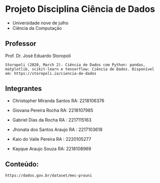 # Projeto Disciplina Ciência de Dados

* Universidade nove de julho
* Ciência da Computação


## Professor

Prof. Dr. José Eduardo Storopoli


```
Storopoli (2020, March 2). Ciência de Dados com Python: pandas, matplotlib, scikit-learn e tensorflow: Ciência de Dados. Disponível em: https://storopoli.io/ciencia-de-dados
```

## Integrantes
 

* Christopher Miranda Santos 
  RA: 2218106376
  
* Giovana Pereira Rocha 
  RA: 2218107985

* Gabriel Dias da Rocha 
  RA : 2217115163

* Jhonata dos Santos Araujo 
  RA : 2217103618

* Kaio do Valle Pereira 
  RA : 2220105277

* Kayque Araujo Souza 
  RA: 2218108969

## Conteúdo:

```
https://dados.gov.br/dataset/mec-prouni
````
